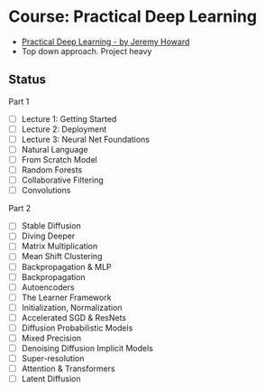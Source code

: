 # Course: Practical Deep Learning
- [Practical Deep Learning - by Jeremy Howard](https://course.fast.ai/)
- Top down approach. Project heavy

## Status
  Part 1
- [ ] Lecture 1: Getting Started
- [ ] Lecture 2: Deployment
- [ ] Lecture 3: Neural Net Foundations
- [ ] Natural Language
- [ ] From Scratch Model
- [ ] Random Forests
- [ ] Collaborative Filtering
- [ ] Convolutions

Part 2
- [ ] Stable Diffusion
- [ ] Diving Deeper
- [ ] Matrix Multiplication
- [ ] Mean Shift Clustering
- [ ] Backpropagation & MLP
- [ ] Backpropagation
- [ ] Autoencoders
- [ ] The Learner Framework
- [ ] Initialization, Normalization
- [ ] Accelerated SGD & ResNets
- [ ] Diffusion Probabilistic Models
- [ ] Mixed Precision
- [ ] Denoising Diffusion Implicit Models
- [ ] Super-resolution
- [ ] Attention & Transformers
- [ ] Latent Diffusion